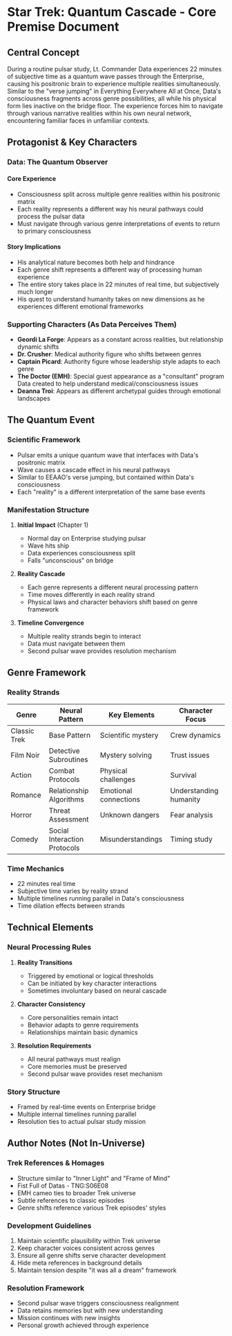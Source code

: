 # Star Trek: Quantum Cascade - Core Premise Document

## Central Concept
During a routine pulsar study, Lt. Commander Data experiences 22 minutes of subjective time as a quantum wave passes through the Enterprise, causing his positronic brain to experience multiple realities simultaneously. Similar to the "verse jumping" in Everything Everywhere All at Once, Data's consciousness fragments across genre possibilities, all while his physical form lies inactive on the bridge floor. The experience forces him to navigate through various narrative realities within his own neural network, encountering familiar faces in unfamiliar contexts.

## Protagonist & Key Characters

### Data: The Quantum Observer
#### Core Experience
- Consciousness split across multiple genre realities within his positronic matrix
- Each reality represents a different way his neural pathways could process the pulsar data
- Must navigate through various genre interpretations of events to return to primary consciousness

#### Story Implications
- His analytical nature becomes both help and hindrance
- Each genre shift represents a different way of processing human experience
- The entire story takes place in 22 minutes of real time, but subjectively much longer
- His quest to understand humanity takes on new dimensions as he experiences different emotional frameworks

### Supporting Characters (As Data Perceives Them)
- **Geordi La Forge**: Appears as a constant across realities, but relationship dynamic shifts
- **Dr. Crusher**: Medical authority figure who shifts between genres
- **Captain Picard**: Authority figure whose leadership style adapts to each genre
- **The Doctor (EMH)**: Special guest appearance as a "consultant" program Data created to help understand medical/consciousness issues
- **Deanna Troi**: Appears as different archetypal guides through emotional landscapes

## The Quantum Event

### Scientific Framework
- Pulsar emits a unique quantum wave that interfaces with Data's positronic matrix
- Wave causes a cascade effect in his neural pathways
- Similar to EEAAO's verse jumping, but contained within Data's consciousness
- Each "reality" is a different interpretation of the same base events

### Manifestation Structure
1. **Initial Impact** (Chapter 1)
   - Normal day on Enterprise studying pulsar
   - Wave hits ship
   - Data experiences consciousness split
   - Falls "unconscious" on bridge

2. **Reality Cascade**
   - Each genre represents a different neural processing pattern
   - Time moves differently in each reality strand
   - Physical laws and character behaviors shift based on genre framework

3. **Timeline Convergence**
   - Multiple reality strands begin to interact
   - Data must navigate between them
   - Second pulsar wave provides resolution mechanism

## Genre Framework

### Reality Strands
| Genre | Neural Pattern | Key Elements | Character Focus |
|-------|---------------|--------------|-----------------|
| Classic Trek | Base Pattern | Scientific mystery | Crew dynamics |
| Film Noir | Detective Subroutines | Mystery solving | Trust issues |
| Action | Combat Protocols | Physical challenges | Survival |
| Romance | Relationship Algorithms | Emotional connections | Understanding humanity |
| Horror | Threat Assessment | Unknown dangers | Fear analysis |
| Comedy | Social Interaction Protocols | Misunderstandings | Timing study |

### Time Mechanics
- 22 minutes real time
- Subjective time varies by reality strand
- Multiple timelines running parallel in Data's consciousness
- Time dilation effects between strands

## Technical Elements

### Neural Processing Rules
1. **Reality Transitions**
   - Triggered by emotional or logical thresholds
   - Can be initiated by key character interactions
   - Sometimes involuntary based on neural cascade

2. **Character Consistency**
   - Core personalities remain intact
   - Behavior adapts to genre requirements
   - Relationships maintain basic dynamics

3. **Resolution Requirements**
   - All neural pathways must realign
   - Core memories must be preserved
   - Second pulsar wave provides reset mechanism

### Story Structure
- Framed by real-time events on Enterprise bridge
- Multiple internal timelines running parallel
- Resolution ties to actual pulsar study mission

## Author Notes (Not In-Universe)

### Trek References & Homages
- Structure similar to "Inner Light" and "Frame of Mind"
- Fist Full of Datas - TNG:S06E08
- EMH cameo ties to broader Trek universe
- Subtle references to classic episodes
- Genre shifts reference various Trek episodes' styles

### Development Guidelines
1. Maintain scientific plausibility within Trek universe
2. Keep character voices consistent across genres
3. Ensure all genre shifts serve character development
4. Hide meta references in background details
5. Maintain tension despite "it was all a dream" framework

### Resolution Framework
- Second pulsar wave triggers consciousness realignment
- Data retains memories but with new understanding
- Mission continues with new insights
- Personal growth achieved through experience 